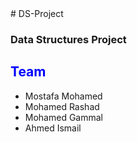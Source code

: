 <html>
<head>
    <link href="https://fonts.googleapis.com/css?family=Indie+Flower" rel="stylesheet">
    <link type="text/css" rel="stylesheet" href="/stylesheets/main.css" />
</head>

<body>
# DS-Project
<h3>Data Structures Project</h3>
<h2 style="color:blue;" > Team </h2>
<ul> <li>Mostafa Mohamed </li>
<li>Mohamed Rashad </li>
<li>Mohamed Gammal</li>
<li>Ahmed Ismail</li></ul>
</body>
</html>

